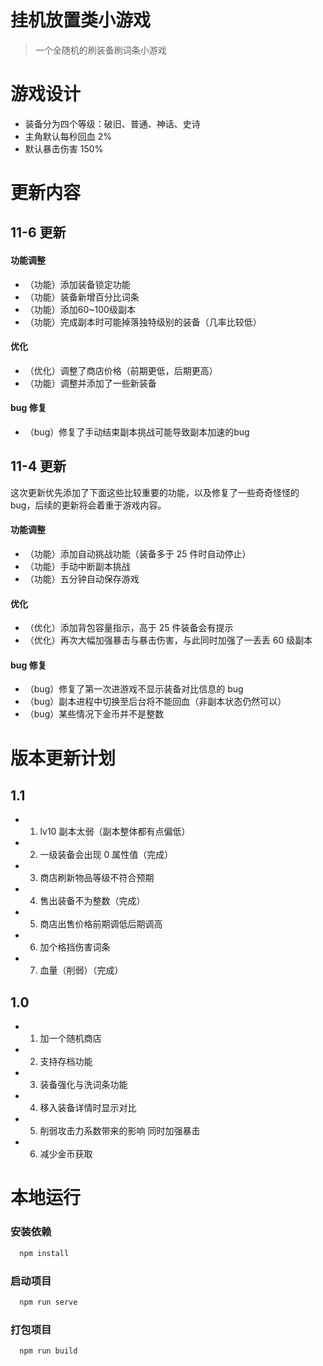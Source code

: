 # 挂机放置类小游戏

> 一个全随机的刷装备刷词条小游戏

# 游戏设计

- 装备分为四个等级：破旧、普通、神话、史诗
- 主角默认每秒回血 2%
- 默认暴击伤害 150%

# 更新内容

## 11-6 更新

#### 功能调整

- （功能）添加装备锁定功能
- （功能）装备新增百分比词条
- （功能）添加60~100级副本
- （功能）完成副本时可能掉落独特级别的装备（几率比较低）

#### 优化

- （优化）调整了商店价格（前期更低，后期更高）
- （功能）调整并添加了一些新装备

#### bug 修复

- （bug）修复了手动结束副本挑战可能导致副本加速的bug

## 11-4 更新

这次更新优先添加了下面这些比较重要的功能，以及修复了一些奇奇怪怪的 bug，后续的更新将会着重于游戏内容。

#### 功能调整

- （功能）添加自动挑战功能（装备多于 25 件时自动停止）
- （功能）手动中断副本挑战
- （功能）五分钟自动保存游戏

#### 优化

- （优化）添加背包容量指示，高于 25 件装备会有提示
- （优化）再次大幅加强暴击与暴击伤害，与此同时加强了一丢丢 60 级副本

#### bug 修复

- （bug）修复了第一次进游戏不显示装备对比信息的 bug
- （bug）副本进程中切换至后台将不能回血（非副本状态仍然可以）
- （bug）某些情况下金币并不是整数

# 版本更新计划

## 1.1

- 1. lv10 副本太弱（副本整体都有点偏低）
- 2. 一级装备会出现 0 属性值（完成）
- 3. 商店刷新物品等级不符合预期
- 4. 售出装备不为整数（完成）
- 5. 商店出售价格前期调低后期调高
- 6. 加个格挡伤害词条
- 7. 血量（削弱）（完成）

## 1.0

- 1. 加一个随机商店
- 2. 支持存档功能
- 3. 装备强化与洗词条功能
- 4. 移入装备详情时显示对比
- 5. 削弱攻击力系数带来的影响 同时加强暴击
- 6. 减少金币获取

# 本地运行

### 安装依赖

```sh
  npm install
```

### 启动项目

```sh
  npm run serve
```

### 打包项目

```sh
  npm run build
```
